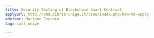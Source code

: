 ```yaml
---
title: Security Testing of Blockchain Smart Contract
applyurl: http://phd.dibris.unige.it/csse/index.php/how-to-apply
advisor: Mariano Ceccato
tag: call_unige

---
```

